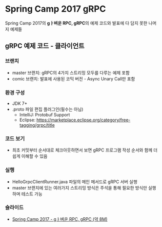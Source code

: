 # Spring Camp 2017 gRPC

Spring Camp 2017의 **gㅏ벼운 RPC, gRPC**의 예제 코드와 발표에 다 담지 못한 나머지 예제들

## gRPC 예제 코드 - 클라이언트

### 브랜치

- master 브랜치: gRPC의 4가지 스트리밍 모두를 다루는 예제 포함
- comic 브랜치: 발표에 사용된 코믹 버전 - Async Unary Call만 포함

### 환경 구성

- JDK 7+
-  .proto 파일 편집 플러그인(필수는 아님)
    - IntelliJ: Protobuf Support
    - Eclipse: https://marketplace.eclipse.org/category/free-tagging/grpc/title
    
### 코드 보기

- 최초 커밋부터 순서대로 체크아웃하면서 보면 gRPC 프로그램 작성 순서와 함께 더 쉽게 이해할 수 있음

### 실행

- HelloGrpcClientRunner.java 파일의 메인 메서드로 gRPC 서버 실행
- master 브랜치에 있는 여러가지 스트리밍 방식은 주석을 통해 필요한 방식만 실행하며 테스트 가능

### 슬라이드

- [Spring Camp 2017 - gㅏ벼운 RPC, gRPC (약 8M)](https://github.com/HomoEfficio/dev-tips/blob/master/SpringCamp2017%20-%20g%E3%85%8F%E1%84%87%E1%85%A7%E1%84%8B%E1%85%AE%E1%86%AB%20RPC%2C%20gRPC.pdf)
